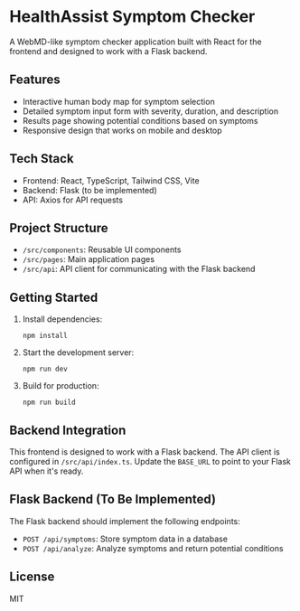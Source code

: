 # HealthAssist Symptom Checker

A WebMD-like symptom checker application built with React for the frontend and designed to work with a Flask backend.

## Features

- Interactive human body map for symptom selection
- Detailed symptom input form with severity, duration, and description
- Results page showing potential conditions based on symptoms
- Responsive design that works on mobile and desktop

## Tech Stack

- Frontend: React, TypeScript, Tailwind CSS, Vite
- Backend: Flask (to be implemented)
- API: Axios for API requests

## Project Structure

- `/src/components`: Reusable UI components
- `/src/pages`: Main application pages
- `/src/api`: API client for communicating with the Flask backend

## Getting Started

1. Install dependencies:
   ```
   npm install
   ```

2. Start the development server:
   ```
   npm run dev
   ```

3. Build for production:
   ```
   npm run build
   ```

## Backend Integration

This frontend is designed to work with a Flask backend. The API client is configured in `/src/api/index.ts`. Update the `BASE_URL` to point to your Flask API when it's ready.

## Flask Backend (To Be Implemented)

The Flask backend should implement the following endpoints:

- `POST /api/symptoms`: Store symptom data in a database
- `POST /api/analyze`: Analyze symptoms and return potential conditions

## License

MIT